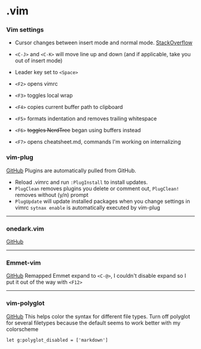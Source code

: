 # .vim

### Vim settings

+ Cursor changes between insert mode and normal mode. [StackOverflow](https://stackoverflow.com/a/42118416)
+ `<C-J>` and `<C-K>` will move line up and down (and if applicable, take you out of insert mode)
+ Leader key set to `<Space>`

+ `<F2>` opens vimrc
+ `<F3>` toggles local wrap
+ `<F4>` copies current buffer path to clipboard
+ `<F5>` formats indentation and removes trailing whitespace
+ `<F6>` ~~toggles NerdTree~~ began using buffers instead
+ `<F7>` opens cheatsheet.md, commands I'm working on internalizing

### vim-plug
[GitHub](https://github.com/junegunn/vim-plug)
Plugins are automatically pulled from GitHub.  

+ Reload .vimrc and run `:PlugInstall` to install updates. 
+ `PlugClean` removes plugins you delete or comment out, `PlugClean!` removes without (y/n) prompt
+ `PlugUpdate` will update installed packages when you change settings in vimrc
`sytnax enable` is automatically executed by vim-plug

---

### onedark.vim
[GitHub](https://github.com/joshdick/onedark.vim)

---

### Emmet-vim
[GitHub](https://github.com/mattn/emmet-vim)
Remapped Emmet expand to `<C-@>`, I couldn't disable expand so I put it out of the way with `<F12>`

---

### vim-polyglot
[GitHub](https://github.com/sheerun/vim-polyglot)
This helps color the syntax for different file types. 
Turn off polyglot for several filetypes because the default seems to work better with my colorscheme

```
let g:polyglot_disabled = ['markdown']
```

